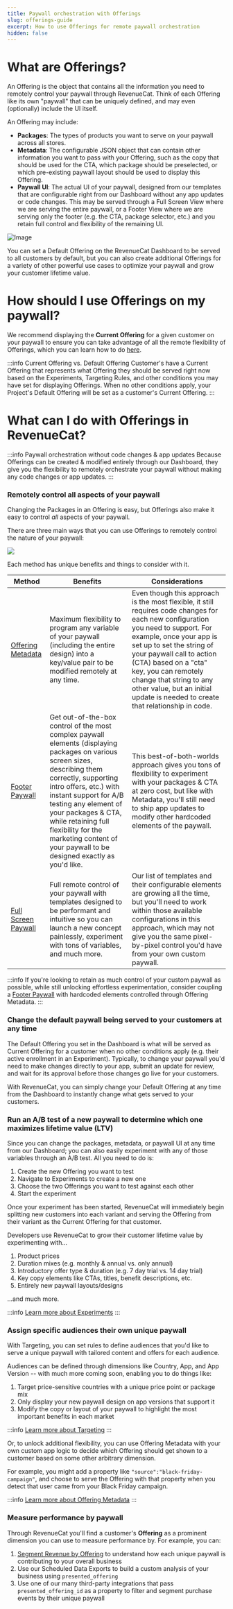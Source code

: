 ```yaml
---
title: Paywall orchestration with Offerings
slug: offerings-guide
excerpt: How to use Offerings for remote paywall orchestration
hidden: false
---
```


# What are Offerings?

An Offering is the object that contains all the information you need to remotely control your paywall through RevenueCat. Think of each Offering like its own "paywall" that can be uniquely defined, and may even (optionally) include the UI itself.

An Offering may include:

- **Packages**: The types of products you want to serve on your paywall across all stores.
- **Metadata**: The configurable JSON object that can contain other information you want to pass with your Offering, such as the copy that should be used for the CTA, which package should be preselected, or which pre-existing paywall layout should be used to display this Offering.
- **Paywall UI**: The actual UI of your paywall, designed from our templates that are configurable right from our Dashboard without any app updates or code changes. This may be served through a Full Screen View where we are serving the entire paywall, or a Footer View where we are serving only the footer (e.g. the CTA, package selector, etc.) and you retain full control and flexibility of the remaining UI.

![Image](https://files.readme.io/3b5660c-Untitled_11.png)

You can set a Default Offering on the RevenueCat Dashboard to be served to all customers by default, but you can also create additional Offerings for a variety of other powerful use cases to optimize your paywall and grow your customer lifetime value.

# How should I use Offerings on my paywall?

We recommend displaying the **Current Offering** for a given customer on your paywall to ensure you can take advantage of all the remote flexibility of Offerings, which you can learn how to do [here](https://www.revenuecat.com/docs/displaying-products#fetching-offerings).

:::info Current Offering vs. Default Offering
Customer's have a Current Offering that represents what Offering they should be served right now based on the Experiments, Targeting Rules, and other conditions you may have set for displaying Offerings. When no other conditions apply, your Project's Default Offering will be set as a customer's Current Offering.
:::

# What can I do with Offerings in RevenueCat?

:::info Paywall orchestration without code changes & app updates
Because Offerings can be created & modified entirely through our Dashboard, they give you the flexibility to remotely orchestrate your paywall without making any code changes or app updates.
:::

### Remotely control all aspects of your paywall

Changing the Packages in an Offering is easy, but Offerings also make it easy to control _all_ aspects of your paywall.

There are three main ways that you can use Offerings to remotely control the nature of your paywall:

![](https://files.readme.io/d4971fc-image.png)

Each method has unique benefits and things to consider with it.

| Method                                                                 | Benefits                                                                                                                                                                                                                                                                                                                                                          | Considerations                                                                                                                                                                                                                                                                                                                                                                |
| ---------------------------------------------------------------------- | ----------------------------------------------------------------------------------------------------------------------------------------------------------------------------------------------------------------------------------------------------------------------------------------------------------------------------------------------------------------- | ----------------------------------------------------------------------------------------------------------------------------------------------------------------------------------------------------------------------------------------------------------------------------------------------------------------------------------------------------------------------------- |
| [Offering Metadata](https://www.revenuecat.com/docs/offering-metadata) | Maximum flexibility to program any variable of your paywall (including the entire design) into a key/value pair to be modified remotely at any time.                                                                                                                                                                                                              | Even though this approach is the most flexible, it still requires code changes for each new configuration you need to support. For example, once your app is set up to set the string of your paywall call to action (CTA) based on a "cta" key, you can remotely change that string to any other value, but an initial update is needed to create that relationship in code. |
| [Footer Paywall](https://www.revenuecat.com/docs/paywalls)             | Get out-of-the-box control of the most complex paywall elements (displaying packages on various screen sizes, describing them correctly, supporting intro offers, etc.) with instant support for A/B testing any element of your packages & CTA, while retaining full flexibility for the marketing content of your paywall to be designed exactly as you'd like. | This best-of-both-worlds approach gives you tons of flexibility to experiment with your packages & CTA at zero cost, but like with Metadata, you'll still need to ship app updates to modify other hardcoded elements of the paywall.                                                                                                                                         |
| [Full Screen Paywall](https://www.revenuecat.com/docs/paywalls)        | Full remote control of your paywall with templates designed to be performant and intuitive so you can launch a new concept painlessly, experiment with tons of variables, and much more.                                                                                                                                                                          | Our list of templates and their configurable elements are growing all the time, but you'll need to work within those available configurations in this approach, which may not give you the same pixel-by-pixel control you'd have from your own custom paywall.                                                                                                               |

:::info
If you're looking to retain as much control of your custom paywall as possible, while still unlocking effortless experimentation, consider coupling a [Footer Paywall](https://www.revenuecat.com/docs/displaying-paywalls#how-to-display-a-footer-paywall-on-your-custom-paywall) with hardcoded elements controlled through Offering Metadata.
:::

### Change the default paywall being served to your customers at any time

The Default Offering you set in the Dashboard is what will be served as Current Offering for a customer when no other conditions apply (e.g. their active enrollment in an Experiment). Typically, to change your paywall you'd need to make changes directly to your app, submit an update for review, and wait for its approval before those changes go live for your customers.

With RevenueCat, you can simply change your Default Offering at any time from the Dashboard to instantly change what gets served to your customers.

### Run an A/B test of a new paywall to determine which one maximizes lifetime value (LTV)

Since you can change the packages, metadata, or paywall UI at any time from our Dashboard; you can also easily experiment with any of those variables through an A/B test. All you need to do is:

1. Create the new Offering you want to test
2. Navigate to Experiments to create a new one
3. Choose the two Offerings you want to test against each other
4. Start the experiment

Once your experiment has been started, RevenueCat will immediately begin splitting new customers into each variant and serving the Offering from their variant as the Current Offering for that customer.

Developers use RevenueCat to grow their customer lifetime value by experimenting with...

1. Product prices
2. Duration mixes (e.g. monthly & annual vs. only annual)
3. Introductory offer type & duration (e.g. 7 day trial vs. 14 day trial)
4. Key copy elements like CTAs, titles, benefit descriptions, etc.
5. Entirely new paywall layouts/designs

...and much more.

:::info [Learn more about Experiments](https://www.revenuecat.com/docs/experiments-v1)
:::

### Assign specific audiences their own unique paywall

With Targeting, you can set rules to define audiences that you'd like to serve a unique paywall with tailored content and offers for each audience.

Audiences can be defined through dimensions like Country, App, and App Version -- with much more coming soon, enabling you to do things like:

1. Target price-sensitive countries with a unique price point or package mix
2. Only display your new paywall design on app versions that support it
3. Modify the copy or layout of your paywall to highlight the most important benefits in each market

:::info [Learn more about Targeting](https://www.revenuecat.com/docs/targeting)
:::

Or, to unlock additional flexibility, you can use Offering Metadata with your own custom app logic to decide which Offering should get shown to a customer based on some other arbitrary dimension.

For example, you might add a property like `"source":"black-friday-campaign"`, and choose to serve the Offering with that property when you detect that user came from your Black Friday campaign.

:::info [Learn more about Offering Metadata](https://www.revenuecat.com/docs/offering-metadata)
:::

### Measure performance by paywall

Through RevenueCat you'll find a customer's **Offering** as a prominent dimension you can use to measure performance by. For example, you can:

1. [Segment Revenue by Offering](https://app.revenuecat.com/charts/revenue?chart_type=Stacked%20area&segment=offering_id) to understand how each unique paywall is contributing to your overall business
2. Use our Scheduled Data Exports to build a custom analysis of your business using `presented_offering`
3. Use one of our many third-party integrations that pass `presented_offering_id` as a property to filter and segment purchase events by their unique paywall

